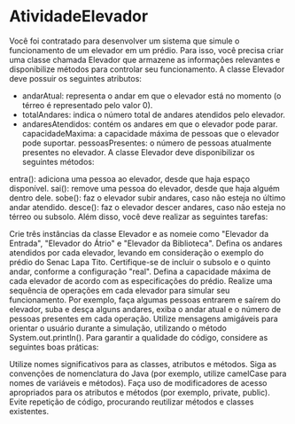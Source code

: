 # AtividadeElevador

Você foi contratado para desenvolver um sistema que simule o funcionamento de um elevador em um prédio. Para isso, você precisa criar uma classe chamada Elevador que armazene as informações relevantes e disponibilize métodos para controlar seu funcionamento.
A classe Elevador deve possuir os seguintes atributos:

- andarAtual: representa o andar em que o elevador está no momento (o térreo é representado pelo valor 0).
- totalAndares: indica o número total de andares atendidos pelo elevador.
- andaresAtendidos: contém os andares em que o elevador pode parar.
capacidadeMaxima: a capacidade máxima de pessoas que o elevador pode suportar.
pessoasPresentes: o número de pessoas atualmente presentes no elevador.
A classe Elevador deve disponibilizar os seguintes métodos:

entra(): adiciona uma pessoa ao elevador, desde que haja espaço disponível.
sai(): remove uma pessoa do elevador, desde que haja alguém dentro dele.
sobe(): faz o elevador subir andares, caso não esteja no último andar atendido.
desce(): faz o elevador descer andares, caso não esteja no térreo ou subsolo.
Além disso, você deve realizar as seguintes tarefas:

Crie três instâncias da classe Elevador e as nomeie como "Elevador da Entrada", "Elevador do Átrio" e "Elevador da Biblioteca".
Defina os andares atendidos por cada elevador, levando em consideração o exemplo do prédio do Senac Lapa Tito. Certifique-se de incluir o subsolo e o quinto andar, conforme a configuração "real".
Defina a capacidade máxima de cada elevador de acordo com as especificações do prédio.
Realize uma sequência de operações em cada elevador para simular seu funcionamento. Por exemplo, faça algumas pessoas entrarem e saírem do elevador, suba e desça alguns andares, exiba o andar atual e o número de pessoas presentes em cada operação.
Utilize mensagens amigáveis para orientar o usuário durante a simulação, utilizando o método System.out.println().
Para garantir a qualidade do código, considere as seguintes boas práticas:

Utilize nomes significativos para as classes, atributos e métodos.
Siga as convenções de nomenclatura do Java (por exemplo, utilize camelCase para nomes de variáveis e métodos).
Faça uso de modificadores de acesso apropriados para os atributos e métodos (por exemplo, private, public).
Evite repetição de código, procurando reutilizar métodos e classes existentes.
